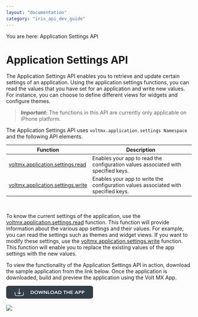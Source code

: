 ```yaml
---
layout: "documentation"
category: "iris_api_dev_guide"
---
```

                             

You are here: Application Settings API

Application Settings API
========================

The Application Settings API enables you to retrieve and update certain settings of an application. Using the application settings functions, you can read the values that you have set for an application and write new values. For instance, you can choose to define different views for widgets and configure themes.

> **_Important:_** The functions in this API are currently only applicable on iPhone platform.

The Application Settings API uses `voltmx.application.settings Namespace` and the following API elements.

  
| Function | Description |
| --- | --- |
| [voltmx.application.settings.read](voltmx_application__settings_functions.html#settings) | Enables your app to read the configuration values associated with specified keys. |
| [voltmx.application.settings.write](voltmx_application__settings_functions.html#settings2) | Enables your app to write the configuration values associated with specified keys. |

 

To know the current settings of the application, use the [voltmx.application.settings.read](voltmx_application__settings_functions.html#settings) function. This function will provide information about the various app settings and their values. For example, you can read the settings such as themes and widget views. If you want to modify these settings, use the [voltmx.application.settings.write](voltmx_application__settings_functions.html#settings2) function. This function will enable you to replace the existing values of the app settings with the new values.

To view the functionality of the Application Settings API in action, download the sample application from the link below. Once the application is downloaded, build and preview the application using the Volt MX App.  

[![](resources/images/download_button_08__002__236x35.png)](https://github.com/KonyDocs/Sampleapps/tree/master/ApplicationSettingsAPI)

![](resources/prettify/onload.png)
